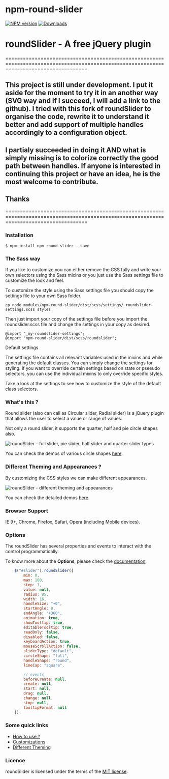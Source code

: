 npm-round-slider
================

[![NPM version][npm-image]][npm-url]
[![Downloads][downloads-image]][downloads-url]

# roundSlider - A free jQuery plugin

========================================================================================================================================
## This project is still under development. I put it aside for the moment to try it in an another way (SVG way and if I succeed, I will add a link to the github). I tried with this fork of roundSlider to organise the code, rewrite it to understand it better and add support of multiple handles accordingly to a configuration object.

## I partialy succeeded in doing it AND what is simply missing is to colorize correctly the good path between handles. If anyone is interested in continuing this project or have an idea, he is the most welcome to contribute.

## Thanks
========================================================================================================================================

### Installation

```
$ npm install npm-round-slider --save
```

### The Sass way

If you like to customize you can either remove the CSS fully and write your own selectors using the Sass mixins or you just use the Sass settings file to customize the look and feel.

To customize the style using the Sass settings file you should copy the settings file to your own Sass folder.

```
cp node_modules/npm-round-slider/dist/scss/settings/_roundslider-settings.scss styles
```

Then just import your copy of the settings file before you import the roundslider.scss file and change the settings in your copy as desired.

```
@import "_my-roundslider-settings";
@import "npm-round-slider/dist/scss/roundslider";
```

Default settings

The settings file contains all relevant variables used in the mixins and while generating the default classes. You can simply change the settings for styling. If you want to override certain settings based on state or pseeudo selectors, you can use the individual mixins to only override specific styles.

Take a look at the settings to see how to customize the style of the default class selectors.

### What's this ?

Round slider (also can call as Circular slider, Radial slider) is a jQuery plugin that allows the user to select a value or range of values.

Not only a round slider, it supports the quarter, half and pie circle shapes also.

![roundSlider - full slider, pie slider, half slider and quarter slider types](/images/sliders.png)

You can check the demos of various circle shapes [here](http://roundsliderui.com/demos.html#various-circle-shapes "various circle shapes - demo").

### Different Theming and Appearances ?

By customizing the CSS styles we can make different appearances.

![roundSlider - different theming and appearances](/images/appearances.png)

You can check the detailed demos [here](http://roundsliderui.com/demos.html#different-theming-and-appearances "different theming and appearances").

### Browser Support

IE 9+, Chrome, Firefox, Safari, Opera (including Mobile devices).

### Options

The roundSlider has several properties and events to interact with the control programmatically. 

To know more about the **Options**, please check the [documentation](http://roundsliderui.com/document.html#options "Documentation about roundSlider Options").

```javascript
	$("#slider").roundSlider({
		min: 0,
		max: 100,
		step: 1,
		value: null,
		radius: 85,
		width: 16,
		handleSize: "+0",
		startAngle: 0,
		endAngle: "+360",
		animation: true,
		showTooltip: true,
		editableTooltip: true,
		readOnly: false,
		disabled: false,
		keyboardAction: true,
		mouseScrollAction: false,
		sliderType: "default",
		circleShape: "full",
		handleShape: "round",
		lineCap: "square",

		// events
		beforeCreate: null,
		create: null,
		start: null,
		drag: null,
		change: null,
		stop: null,
		tooltipFormat: null
	});
```

### Some quick links

- [How to use ?](http://roundsliderui.com/document.html#how-to-install "roundSlider - How to use ?")
- [Customizations](http://roundsliderui.com/demos.html#customizations "roundSlider - Customizations")
- [Different Theming](http://roundsliderui.com/demos.html#different-theming-and-appearances "roundSlider - Different theming and appearances")

### Licence

roundSlider is licensed under the terms of the [MIT license](http://roundsliderui.com/licence.html "roundSlider - MIT licence").

[npm-image]: https://img.shields.io/npm/v/npm-round-slider.svg?style=flat-square
[npm-url]: https://npmjs.org/package/npm-round-slider
[downloads-image]: http://img.shields.io/npm/dm/npm-round-slider.svg?style=flat-square
[downloads-url]: https://npmjs.org/package/npm-round-slider
